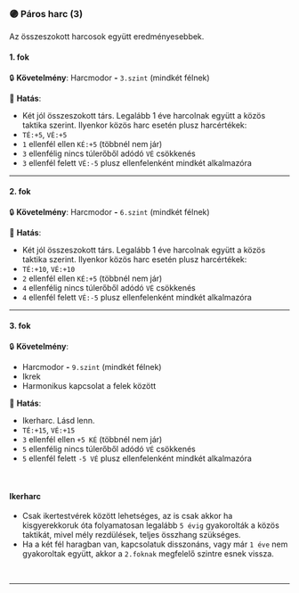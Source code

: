 ### 🟣 Páros harc (3)

Az összeszokott harcosok együtt eredményesebbek.

#### 1. fok

🔒 **Követelmény**: Harcmodor  **-** `3.szint` (mindkét félnek)

🌟 **Hatás**:
- Két jól összeszokott társ. Legalább 1 éve harcolnak együtt a közös taktika szerint. Ilyenkor közös harc esetén plusz harcértékek: 
- `TÉ:+5`, `VÉ:+5`  
- `1` ellenfél ellen `KÉ:+5` (többnél nem jár)  
- `3` ellenfélig nincs túlerőből adódó `VÉ` csökkenés  
- `3` ellenfél felett `VÉ:-5` plusz ellenfelenként mindkét alkalmazóra

---
#### 2. fok

🔒 **Követelmény**: Harcmodor  **-** `6.szint` (mindkét félnek)

🌟 **Hatás**:
- Két jól összeszokott társ. Legalább 1 éve harcolnak együtt a közös taktika szerint. Ilyenkor közös harc esetén plusz harcértékek: 
- `TÉ:+10`, `VÉ:+10`  
- `2` ellenfél ellen `KÉ:+5` (többnél nem jár)  
- `4` ellenfélig nincs túlerőből adódó `VÉ` csökkenés  
- `4` ellenfél felett `VÉ:-5` plusz ellenfelenként mindkét alkalmazóra

---
#### 3. fok

🔒 **Követelmény**:
- Harcmodor  **-** `9.szint` (mindkét félnek)
- Ikrek
- Harmonikus kapcsolat a felek között

🌟 **Hatás**:
- Ikerharc. Lásd lenn.
- `TÉ:+15`, `VÉ:+15`
- `3` ellenfél ellen `+5 KÉ` (többnél nem jár)
- `5` ellenfélig nincs túlerőből adódó `VÉ` csökkenés
- `5` ellenfél felett `-5 VÉ` plusz ellenfelenként mindkét alkalmazóra

<br />

#### Ikerharc

- Csak ikertestvérek között lehetséges, az is csak akkor ha kisgyerekkoruk óta folyamatosan legalább `5 évig` gyakorolták a közös taktikát, mivel mély rezdülések, teljes összhang szükséges.
- Ha a két fél haragban van, kapcsolatuk disszonáns, vagy már `1 éve` nem gyakoroltak együtt, akkor a `2.foknak` megfelelő szintre esnek vissza.

<br />

---
